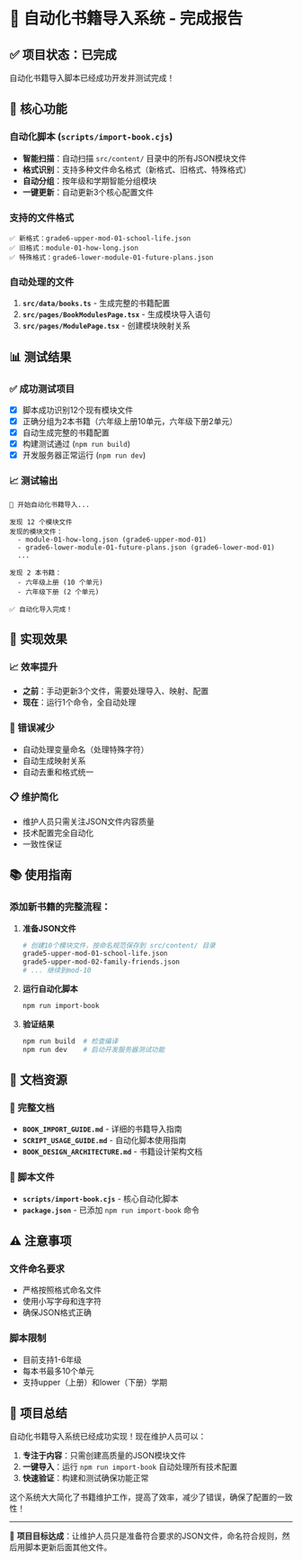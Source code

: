 # 🎉 自动化书籍导入系统 - 完成报告

## ✅ 项目状态：已完成

自动化书籍导入脚本已经成功开发并测试完成！

## 🚀 核心功能

### 自动化脚本 (`scripts/import-book.cjs`)
- **智能扫描**：自动扫描 `src/content/` 目录中的所有JSON模块文件
- **格式识别**：支持多种文件命名格式（新格式、旧格式、特殊格式）
- **自动分组**：按年级和学期智能分组模块
- **一键更新**：自动更新3个核心配置文件

### 支持的文件格式
```
✅ 新格式：grade6-upper-mod-01-school-life.json
✅ 旧格式：module-01-how-long.json
✅ 特殊格式：grade6-lower-module-01-future-plans.json
```

### 自动处理的文件
1. **`src/data/books.ts`** - 生成完整的书籍配置
2. **`src/pages/BookModulesPage.tsx`** - 生成模块导入语句
3. **`src/pages/ModulePage.tsx`** - 创建模块映射关系

## 📊 测试结果

### ✅ 成功测试项目
- [x] 脚本成功识别12个现有模块文件
- [x] 正确分组为2本书籍（六年级上册10单元，六年级下册2单元）
- [x] 自动生成完整的书籍配置
- [x] 构建测试通过 (`npm run build`)
- [x] 开发服务器正常运行 (`npm run dev`)

### 📈 测试输出
```
🚀 开始自动化书籍导入...

发现 12 个模块文件
发现的模块文件：
  - module-01-how-long.json (grade6-upper-mod-01)
  - grade6-lower-module-01-future-plans.json (grade6-lower-mod-01)
  ...

发现 2 本书籍：
  - 六年级上册 (10 个单元)
  - 六年级下册 (2 个单元)

✅ 自动化导入完成！
```

## 🎯 实现效果

### 📈 效率提升
- **之前**：手动更新3个文件，需要处理导入、映射、配置
- **现在**：运行1个命令，全自动处理

### 🔧 错误减少
- 自动处理变量命名（处理特殊字符）
- 自动生成映射关系
- 自动去重和格式统一

### 📋 维护简化
- 维护人员只需关注JSON文件内容质量
- 技术配置完全自动化
- 一致性保证

## 📚 使用指南

### 添加新书籍的完整流程：

1. **准备JSON文件**
   ```bash
   # 创建10个模块文件，按命名规范保存到 src/content/ 目录
   grade5-upper-mod-01-school-life.json
   grade5-upper-mod-02-family-friends.json
   # ... 继续到mod-10
   ```

2. **运行自动化脚本**
   ```bash
   npm run import-book
   ```

3. **验证结果**
   ```bash
   npm run build  # 检查编译
   npm run dev    # 启动开发服务器测试功能
   ```

## 📁 文档资源

### 📖 完整文档
- **`BOOK_IMPORT_GUIDE.md`** - 详细的书籍导入指南
- **`SCRIPT_USAGE_GUIDE.md`** - 自动化脚本使用指南
- **`BOOK_DESIGN_ARCHITECTURE.md`** - 书籍设计架构文档

### 🔧 脚本文件
- **`scripts/import-book.cjs`** - 核心自动化脚本
- **`package.json`** - 已添加 `npm run import-book` 命令

## ⚠️ 注意事项

### 文件命名要求
- 严格按照格式命名文件
- 使用小写字母和连字符
- 确保JSON格式正确

### 脚本限制
- 目前支持1-6年级
- 每本书最多10个单元
- 支持upper（上册）和lower（下册）学期

## 🎊 项目总结

自动化书籍导入系统已经成功实现！现在维护人员可以：

1. **专注于内容**：只需创建高质量的JSON模块文件
2. **一键导入**：运行 `npm run import-book` 自动处理所有技术配置
3. **快速验证**：构建和测试确保功能正常

这个系统大大简化了书籍维护工作，提高了效率，减少了错误，确保了配置的一致性！

---

🎯 **项目目标达成**：让维护人员只是准备符合要求的JSON文件，命名符合规则，然后用脚本更新后面其他文件。